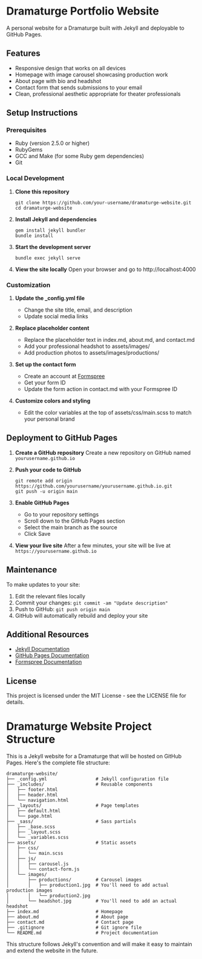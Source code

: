 # Dramaturge Portfolio Website

A personal website for a Dramaturge built with Jekyll and deployable to GitHub Pages.

## Features

- Responsive design that works on all devices
- Homepage with image carousel showcasing production work
- About page with bio and headshot
- Contact form that sends submissions to your email
- Clean, professional aesthetic appropriate for theater professionals

## Setup Instructions

### Prerequisites

- Ruby (version 2.5.0 or higher)
- RubyGems
- GCC and Make (for some Ruby gem dependencies)
- Git

### Local Development

1. **Clone this repository**
   ```
   git clone https://github.com/your-username/dramaturge-website.git
   cd dramaturge-website
   ```

2. **Install Jekyll and dependencies**
   ```
   gem install jekyll bundler
   bundle install
   ```

3. **Start the development server**
   ```
   bundle exec jekyll serve
   ```

4. **View the site locally**
   Open your browser and go to http://localhost:4000

### Customization

1. **Update the _config.yml file**
   - Change the site title, email, and description
   - Update social media links

2. **Replace placeholder content**
   - Replace the placeholder text in index.md, about.md, and contact.md
   - Add your professional headshot to assets/images/
   - Add production photos to assets/images/productions/

3. **Set up the contact form**
   - Create an account at [Formspree](https://formspree.io/)
   - Get your form ID
   - Update the form action in contact.md with your Formspree ID

4. **Customize colors and styling**
   - Edit the color variables at the top of assets/css/main.scss to match your personal brand

## Deployment to GitHub Pages

1. **Create a GitHub repository**
   Create a new repository on GitHub named `yourusername.github.io`

2. **Push your code to GitHub**
   ```
   git remote add origin https://github.com/yourusername/yourusername.github.io.git
   git push -u origin main
   ```

3. **Enable GitHub Pages**
   - Go to your repository settings
   - Scroll down to the GitHub Pages section
   - Select the main branch as the source
   - Click Save

4. **View your live site**
   After a few minutes, your site will be live at `https://yourusername.github.io`

## Maintenance

To make updates to your site:

1. Edit the relevant files locally
2. Commit your changes: `git commit -am "Update description"`
3. Push to GitHub: `git push origin main`
4. GitHub will automatically rebuild and deploy your site

## Additional Resources

- [Jekyll Documentation](https://jekyllrb.com/docs/)
- [GitHub Pages Documentation](https://docs.github.com/en/pages)
- [Formspree Documentation](https://formspree.io/documentation/)

## License

This project is licensed under the MIT License - see the LICENSE file for details.

# Dramaturge Website Project Structure

This is a Jekyll website for a Dramaturge that will be hosted on GitHub Pages. Here's the complete file structure:

```
dramaturge-website/
├── _config.yml                  # Jekyll configuration file
├── _includes/                   # Reusable components
│   ├── footer.html
│   ├── header.html
│   └── navigation.html
├── _layouts/                    # Page templates
│   ├── default.html
│   └── page.html
├── _sass/                       # Sass partials
│   ├── _base.scss
│   ├── _layout.scss
│   └── _variables.scss
├── assets/                      # Static assets
│   ├── css/
│   │   └── main.scss
│   ├── js/
│   │   ├── carousel.js
│   │   └── contact-form.js
│   └── images/
│       ├── productions/         # Carousel images
│       │   ├── production1.jpg  # You'll need to add actual production images
│       │   └── production2.jpg
│       └── headshot.jpg         # You'll need to add an actual headshot
├── index.md                     # Homepage
├── about.md                     # About page
├── contact.md                   # Contact page
├── .gitignore                   # Git ignore file
└── README.md                    # Project documentation
```

This structure follows Jekyll's convention and will make it easy to maintain and extend the website in the future.